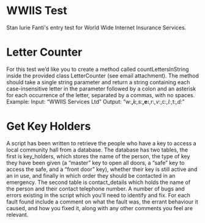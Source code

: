 # WWIIS Test
 Stan Iurie Fanti's entry test for World Wide Internet Insurance Services.

# Letter Counter
For this test we’d like you to create a method called countLettersInString inside the provided class LetterCounter (see email attachment). The method should take a single string parameter and return a string containing each case-insensitive letter in the parameter followed by a colon and an asterisk for each occurrence of the letter, separated by a commas, with no spaces.
Example:
Input: “WWIIS Services Ltd”
Output: “w:**,i:***,s:***,e:**,r:*,v:*,c:*,l:*,t:*,d:*”

# Get Key Holders
A script has been written to retrieve the people who have a key to access a local community hall from a database. The database has two tables, the first is key_holders, which stores the name of the person, the type of key they have been given (a “master” key to open all doors, a “safe” key to access the safe, and a “front door” key), whether their key is still active and an in use, and finally in which order they should be contacted in an emergency. The second table is contact_details which holds the name of the person and their contact telephone number.
A number of bugs and errors existing in the script which you’ll need to identify and fix. For each fault found include a comment on what the fault was, the errant behaviour it caused, and how you fixed it, along with any other comments you feel are relevant.